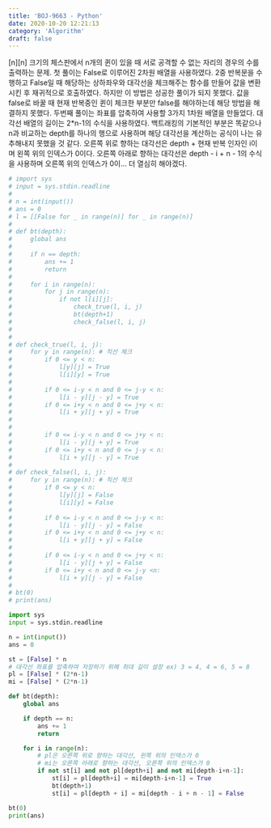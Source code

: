 ```yaml
---
title: 'BOJ-9663 - Python'
date: 2020-10-20 12:21:13
category: 'Algorithm'
draft: false
---
```

[n][n] 크기의 체스판에서 n개의 퀸이 있을 때 서로 공격할 수 없는 자리의 경우의 수를 출력하는 문제. 첫 풀이는 False로 이루어진 2차원 배열을 사용하였다. 2중 반복문을 수행하고 False일 때 해당하는 상하좌우와 대각선을 체크해주는 함수를 만들어 값을 변환시킨 후 재귀적으로 호출하였다. 하지만 이 방법은 성공한 풀이가 되지 못했다. 값을 false로 바꿀 때 현재 반복중인 퀸이 체크한 부분만 false를 해야하는데 해당 방법을 해결하지 못했다. 두번째 풀이는 좌표를 압축하여 사용할 3가지 1차원 배열을 만들었다. 대각선 배열의 길이는 2\*n-1의 수식을 사용하였다. 백트래킹의 기본적인 부분은 똑같으나 n과 비교하는 depth를 하나의 행으로 사용하며 해당 대각선을 계산하는 공식이 나는 유추해내지 못했을 것 같다. 오른쪽 위로 향하는 대각선은 depth + 현재 반복 인자인 i이며 왼쪽 위의 인덱스가 0이다. 오른쪽 아래로 향하는 대각선은 depth - i + n - 1의 수식을 사용하며 오른쪽 위의 인덱스가 0이... 더 열심히 해야겠다.
```python
# import sys
# input = sys.stdin.readline
#
# n = int(input())
# ans = 0
# l = [[False for _ in range(n)] for _ in range(n)]
#
# def bt(depth):
#     global ans
#
#     if n == depth:
#         ans += 1
#         return
#
#     for i in range(n):
#         for j in range(n):
#             if not l[i][j]:
#                 check_true(l, i, j)
#                 bt(depth+1)
#                 check_false(l, i, j)
#
#
# def check_true(l, i, j):
#     for y in range(n): # 직선 체크
#         if 0 <= y < n:
#             l[y][j] = True
#             l[i][y] = True
#
#         if 0 <= i-y < n and 0 <= j-y < n:
#             l[i - y][j - y] = True
#         if 0 <= i+y < n and 0 <= j+y < n:
#             l[i + y][j + y] = True
#
#
#         if 0 <= i-y < n and 0 <= j+y < n:
#             l[i - y][j + y] = True
#         if 0 <= i+y < n and 0 <= j-y < n:
#             l[i + y][j - y] = True
#
# def check_false(l, i, j):
#     for y in range(n): # 직선 체크
#         if 0 <= y < n:
#             l[y][j] = False
#             l[i][y] = False
#
#         if 0 <= i-y < n and 0 <= j-y < n:
#             l[i - y][j - y] = False
#         if 0 <= i+y < n and 0 <= j+y < n:
#             l[i + y][j + y] = False
#
#         if 0 <= i-y < n and 0 <= j+y < n:
#             l[i - y][j + y] = False
#         if 0 <= i+y < n and 0 <= j-y <n:
#             l[i + y][j - y] = False
#
# bt(0)
# print(ans)

import sys
input = sys.stdin.readline

n = int(input())
ans = 0

st = [False] * n
# 대각선 좌표를 압축하여 저장하기 위해 최대 길이 설장 ex) 3 = 4, 4 = 6, 5 = 8
pl = [False] * (2*n-1)
mi = [False] * (2*n-1)

def bt(depth):
    global ans

    if depth == n:
        ans += 1
        return

    for i in range(n):
        # pl은 오른쪽 위로 향하는 대각선, 왼쪽 위의 인덱스가 0
        # mi는 오른쪽 아래로 향하는 대각선, 오른쪽 위의 인덱스가 0
        if not st[i] and not pl[depth+i] and not mi[depth-i+n-1]:
            st[i] = pl[depth+i] = mi[depth-i+n-1] = True
            bt(depth+1)
            st[i] = pl[depth + i] = mi[depth - i + n - 1] = False

bt(0)
print(ans)

```
